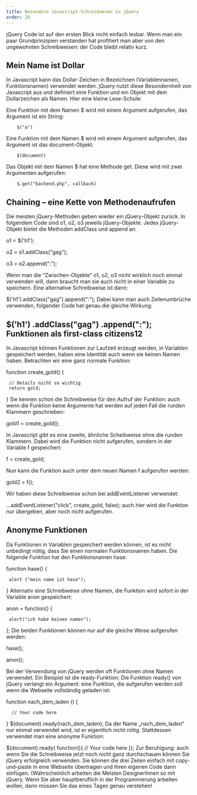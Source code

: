 ```yaml
---
title: Besondere Javascript-Schreibwesen in jQuery
order: 20
---
```

jQuery Code ist auf den ersten Blick nicht einfach lesbar. Wenn man ein paar Grundprinzipien verstanden hat profitiert man aber von den ungewohnten Schreibweisen: der Code bleibt relativ kurz.

Mein Name ist Dollar
---------------------
In Javascript kann das Dollar-Zeichen in Bezeichnen (Variablennamen, Funktionsnamen) verwendet werden. jQuery nutzt diese Besondernheit von Javascript aus und definiert eine Funktion und ein Objekt mit dem Dollarzeichen als Namen. Hier eine kleine Lese-Schule:

Eine Funktion mit dem Namen $ wird mit einem Argument aufgerufen, das Argument ist ein String:

        $("a")
Eine Funktion mit dem Namen $ wird mit einem Argument aufgerufen, das Argument ist das document-Objekt:

        $(document)
Das Objekt mit dem Namen $ hat eine Methode get. Diese wird mit zwei Argumenten aufgerufen:

        $.get("backend.php", callback)
Chaining – eine Kette von Methodenaufrufen
---------------------------------------------
Die meisten jQuery-Methoden geben wieder ein jQuery-Objekt zurück. In folgendem Code sind o1, o2, o3 jeweils jQuery-Objekte.  Jedes jQuery-Objekt bietet die Methoden addClass und append an.

o1 = $('h1');

o2 = o1.addClass("gag");

o3 = o2.append(":");

Wenn man die “Zwischen-Objekte” o1, o2, o3 nicht wirklich noch einmal verwenden will, dann braucht man sie auch nicht in einer Variable zu speichern. Eine alternative Schreibweise ist dann:

$('h1').addClass("gag").append(":");
Dabei kann man auch Zeilenumbrüche verwenden, folgender Code hat genau die gleiche Wirkung:

$('h1')
      .addClass("gag")
      .append(":");
Funktionen als first-class citizens12
--------------------------------------
In Javascript können Funktionen zur Laufzeit erzeugt werden, in Variablen gespeichert werden, haben eine Identität auch wenn sie keinen Namen haben. Betrachten wir eine ganz normale Funktion:

function create_gold() { 

     // Details nicht so wichtig
     return gold;
}
Sie kennen schon die Schreibweise für den Aufruf der Funktion: auch wenn die Funktion keine Argumente hat werden auf jeden Fall die runden Klammern geschrieben:

gold1 = create_gold();

In Javascript gibt es eine zweite, ähnliche Scheibweise ohne die runden Klammern. Dabei wird die Funktion nicht aufgerufen, sondern in der Variable f gespeichert:

f = create_gold;

Nun kann die Funktion auch unter dem neuen Namen f aufgerufen werden:

gold2 = f();

Wir haben diese Schreibweise schon bei addEventListener verwendet:

...addEventListener("click", create_gold, false);
auch hier wird die Funktion nur übergeben, aber noch nicht aufgerufen.

Anonyme Funktionen
-------------------
Da Funktionen in Variablen gespeichert werden können, ist es nicht unbedingt nötig, dass Sie einen normalen Funktionsnamen haben. Die folgende Funktion hat den Funktionsnamen hase:

function hase() { 

     alert ("mein name ist hase"); 
} 
Alternativ eine Schreibweise ohne Namen, die Funktion wird sofort in der Variable anon gespeichert:

anon = function() {

     alert("ich habe keinen namen");
};
Die beiden Funktionen können nur auf die gleiche Weise aufgerufen werden:

hase();

anon();

Bei der Verwendung von jQuery werden oft Funktionen ohne Namen verwendet. Ein Beispiel ist die ready-Funktion: Die Funktion ready() von jQuery verlangt ein Argument: eine Funktion, die aufgerufen werden soll wenn die Webseite vollständig geladen ist:

function nach_dem_laden () { 

      // Your code here 
} 
$(document).ready(nach_dem_laden); 
Da der Name „nach_dem_laden“ nur einmal verwendet wird, ist er eigentlich nicht nötig. Stattdessen verwendet man eine anonyme Funktion:

$(document).ready( function(){ 
      // Your code here 
}); 
Zur Beruhigung: auch wenn Sie die Schreibweise jetzt noch nicht ganz durchschauen können Sie jQuery erfolgreich verwenden. Sie können die drei Zeilen einfach mit copy-und-paste in eine Webseite übertragen und Ihren eigenen Code dann einfügen. (Wahrscheinlich arbeiten die Meisten DesignerInnen so mit jQuery. Wenn Sie aber hauptberuflich in der Programmierung arbeiten wollen, dann müssen Sie das eines Tages genau verstehen!

